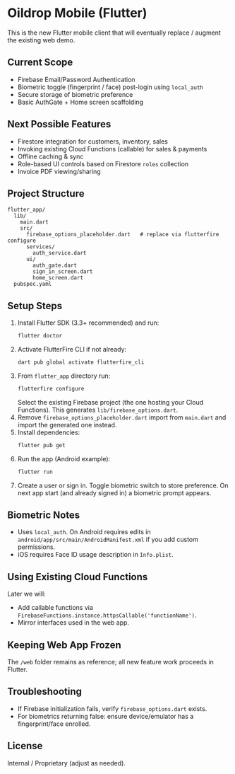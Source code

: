 # Oildrop Mobile (Flutter)

This is the new Flutter mobile client that will eventually replace / augment the existing web demo.

## Current Scope
- Firebase Email/Password Authentication
- Biometric toggle (fingerprint / face) post-login using `local_auth`
- Secure storage of biometric preference
- Basic AuthGate + Home screen scaffolding

## Next Possible Features
- Firestore integration for customers, inventory, sales
- Invoking existing Cloud Functions (callable) for sales & payments
- Offline caching & sync
- Role-based UI controls based on Firestore `roles` collection
- Invoice PDF viewing/sharing

## Project Structure
```
flutter_app/
  lib/
    main.dart
    src/
      firebase_options_placeholder.dart   # replace via flutterfire configure
      services/
        auth_service.dart
      ui/
        auth_gate.dart
        sign_in_screen.dart
        home_screen.dart
  pubspec.yaml
```

## Setup Steps
1. Install Flutter SDK (3.3+ recommended) and run:
   ```bash
   flutter doctor
   ```
2. Activate FlutterFire CLI if not already:
   ```bash
   dart pub global activate flutterfire_cli
   ```
3. From `flutter_app` directory run:
   ```bash
   flutterfire configure
   ```
   Select the existing Firebase project (the one hosting your Cloud Functions). This generates `lib/firebase_options.dart`.
4. Remove `firebase_options_placeholder.dart` import from `main.dart` and import the generated one instead.
5. Install dependencies:
   ```bash
   flutter pub get
   ```
6. Run the app (Android example):
   ```bash
   flutter run
   ```
7. Create a user or sign in. Toggle biometric switch to store preference. On next app start (and already signed in) a biometric prompt appears.

## Biometric Notes
- Uses `local_auth`. On Android requires edits in `android/app/src/main/AndroidManifest.xml` if you add custom permissions.
- iOS requires Face ID usage description in `Info.plist`.

## Using Existing Cloud Functions
Later we will:
- Add callable functions via `FirebaseFunctions.instance.httpsCallable('functionName')`.
- Mirror interfaces used in the web app.

## Keeping Web App Frozen
The `/web` folder remains as reference; all new feature work proceeds in Flutter.

## Troubleshooting
- If Firebase initialization fails, verify `firebase_options.dart` exists.
- For biometrics returning false: ensure device/emulator has a fingerprint/face enrolled.

## License
Internal / Proprietary (adjust as needed).
